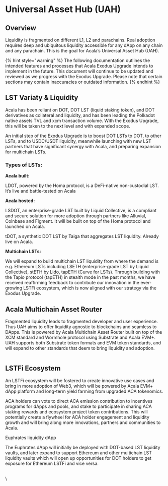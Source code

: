 # Universal Asset Hub (UAH)

## Overview

Liquidity is fragmented on different L1, L2 and parachains. Real adoption requires deep and ubiquitous liquidity accessible for any dApp on any chain and any parachain. This is the goal for Acala’s Universal Asset Hub (UAH).

{% hint style="warning" %}
The following documentation outlines the intended features and processes that Acala Exodus Upgrade intends to implement in the future. This document will continue to be updated and reviewed as we progress with the Exodus Upgrade. Please note that certain sections may contain inaccuracies or outdated information.
{% endhint %}

## LST Variaty & Liquidity

Acala has been reliant on DOT, DOT LST (liquid staking token), and DOT derivatives as collateral and liquidity, and has been leading the Polkadot native assets TVL and xcm transaction volume. With the Exodus Upgrade, this will be taken to the next level and with expanded scope.&#x20;

An initial step of the Exodus Upgrade is to boost DOT LSTs to DOT, to other LSTs, and to USDC/USDT liquidity, meanwhile launching with new LST partners that have significant synergy with Acala, and preparing expansion for multichain LSTs.

### Types of LSTs:

**Acala built:**

LDOT, powered by the Homa protocol, is a DeFi-native non-custodial LST. It’s live and battle-tested on Acala

**Acala hosted:**

LSDOT, an enterprise-grade LST built by Liquid Collective, is a compliant and secure solution for more adoption through partners like Alluvial, Coinbase and Figment. It will be built on top of the Homa protocol and launched on Acala.

tDOT, a synthetic DOT LST by Taiga that aggregates LST liquidity. Already live on Acala.

**Multichain LSTs:**

We will expand to build multichain LST liquidity from where the demand is e.g. Ethereum LSTs including LSETH (enterprise-grade LST by Liquid Collective), stETH by Lido, tapETH (Curve for LSTs). Through building with the Tapio protocol (tapETH) in stealth mode in the past months, we have received reaffirming feedback to contribute our innovation in the ever-growing LSTFi ecosystem, which is now aligned with our strategy via the Exodus Upgrade.

## Acala Multichain Asset Router

Fragmented liquidity leads to fragmented developer and user experience. Thus UAH aims to offer liquidity agnostic to blockchains and seamless to DApps. This is powered by Acala Multichain Asset Router built on top of the XCM standard and Wormhole protocol using Substrate and Acala EVM+. UAH supports both Substrate token formats and EVM token standards, and will expand to other standards that deem to bring liquidity and adoption.

<figure><img src="https://lh6.googleusercontent.com/if3JxD_W6hT2HpqXH221KE8Q9pZHgTbugjwIQPJFw2QKwXFRq8wDNXpr89dbLVqBZToigosDAziCRvOPqses5JBwOR6uZq3Hl6fPLyCXtBCAWLNFbNsusTYGWXY5WiK55cw067sF2RmrkqCv9qPepKE" alt=""><figcaption></figcaption></figure>

## LSTFi Ecosystem

An LSTFi ecosystem will be fostered to create innovative use cases and bring in more adoption of Web3, which will be powered by Acala EVM+ dApp platform and long-term yield farming from upgraded ACA tokenomics.&#x20;

ACA holders can vote to direct ACA emission contribution to incentives programs for dApps and pools, and stake to participate in sharing ACA staking rewards and ecosystem project token contributions. This will potentially create a flywheel for ACA holder engagement and liquidity growth and will bring along more innovations, partners and communities to Acala.&#x20;

Euphrates liquidity dApp

The Euphrates dApp will initially be deployed with DOT-based LST liquidity vaults, and later expand to support Ethereum and other multichain LST liquidity vaults which will open up opportunities for DOT holders to get exposure for Ethereum LSTFi and vice versa.

\
\
